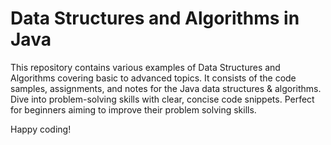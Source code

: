 # Data Structures and Algorithms in Java
This repository contains various examples of Data Structures and Algorithms covering basic to advanced topics. It consists of the code samples, assignments, and notes for the Java data structures & algorithms. Dive into problem-solving skills with clear, concise code snippets. Perfect for beginners aiming to improve their problem solving skills.


Happy coding!

